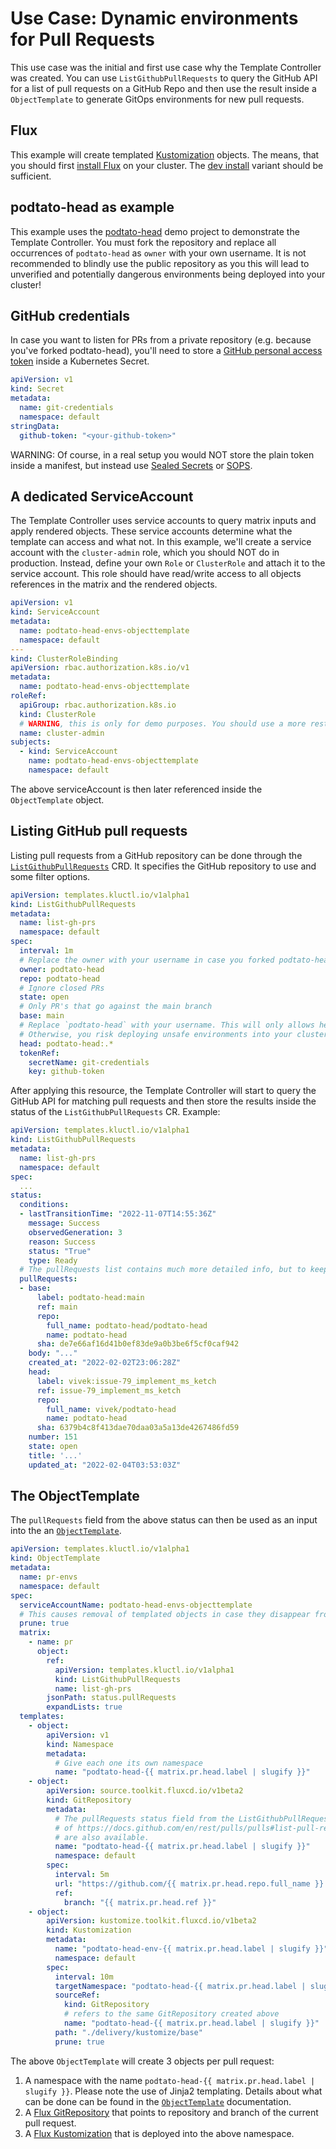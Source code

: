 # Use Case: Dynamic environments for Pull Requests

This use case was the initial and first use case why the Template Controller was created. You can use `ListGithubPullRequests`
to query the GitHub API for a list of pull requests on a GitHub Repo and then use the result inside a `ObjectTemplate`
to generate GitOps environments for new pull requests.

## Flux

This example will create templated [Kustomization](https://fluxcd.io/flux/components/kustomize/kustomization/)
objects. The means, that you should first [install Flux](https://fluxcd.io/flux/installation/) on your cluster. The
[dev install](https://fluxcd.io/flux/installation/#dev-install) variant should be sufficient.

## podtato-head as example

This example uses the [podtato-head](https://github.com/podtato-head/podtato-head) demo project to demonstrate the
Template Controller. You must fork the repository and replace all occurrences of `podtato-head` as `owner` with your
own username. It is not recommended to blindly use the public repository as you this will lead to unverified and
potentially dangerous environments being deployed into your cluster!

## GitHub credentials

In case you want to listen for PRs from a private repository (e.g. because you've forked podtato-head), you'll need to store a
[GitHub personal access token](https://docs.github.com/en/authentication/keeping-your-account-and-data-secure/creating-a-personal-access-token)
inside a Kubernetes Secret.

```yaml
apiVersion: v1
kind: Secret
metadata:
  name: git-credentials
  namespace: default
stringData:
  github-token: "<your-github-token>"
```

WARNING: Of course, in a real setup you would NOT store the plain token inside a manifest, but instead use
[Sealed Secrets](https://github.com/bitnami-labs/sealed-secrets) or [SOPS](https://github.com/mozilla/sops).

## A dedicated ServiceAccount

The Template Controller uses service accounts to query matrix inputs and apply rendered objects. These service accounts
determine what the template can access and what not. In this example, we'll create a service account with the
`cluster-admin` role, which you should NOT do in production. Instead, define your own `Role` or `ClusterRole` and
attach it to the service account. This role should have read/write access to all objects references in the matrix and
the rendered objects.

```yaml
apiVersion: v1
kind: ServiceAccount
metadata:
  name: podtato-head-envs-objecttemplate
  namespace: default
---
kind: ClusterRoleBinding
apiVersion: rbac.authorization.k8s.io/v1
metadata:
  name: podtato-head-envs-objecttemplate
roleRef:
  apiGroup: rbac.authorization.k8s.io
  kind: ClusterRole
  # WARNING, this is only for demo purposes. You should use a more restricted role for the ObjectTemplate
  name: cluster-admin
subjects:
  - kind: ServiceAccount
    name: podtato-head-envs-objecttemplate
    namespace: default
```

The above serviceAccount is then later referenced inside the `ObjectTemplate` object.

## Listing GitHub pull requests

Listing pull requests from a GitHub repository can be done through the
[`ListGithubPullRequests`](./spec/v1alpha1/listgithubpullrequests.md) CRD. It specifies the GitHub repository to use and
some filter options.

```yaml
apiVersion: templates.kluctl.io/v1alpha1
kind: ListGithubPullRequests
metadata:
  name: list-gh-prs
  namespace: default
spec:
  interval: 1m
  # Replace the owner with your username in case you forked podtato-head
  owner: podtato-head
  repo: podtato-head
  # Ignore closed PRs
  state: open
  # Only PR's that go against the main branch
  base: main
  # Replace `podtato-head` with your username. This will only allows heads from your own fork!
  # Otherwise, you risk deploying unsafe environments into your cluster!
  head: podtato-head:.*
  tokenRef:
    secretName: git-credentials
    key: github-token
```

After applying this resource, the Template Controller will start to query the GitHub API for matching pull requests and
then store the results inside the status of the `ListGithubPullRequests` CR. Example:

```yaml
apiVersion: templates.kluctl.io/v1alpha1
kind: ListGithubPullRequests
metadata:
  name: list-gh-prs
  namespace: default
spec:
  ...
status:
  conditions:
  - lastTransitionTime: "2022-11-07T14:55:36Z"
    message: Success
    observedGeneration: 3
    reason: Success
    status: "True"
    type: Ready
  # The pullRequests list contains much more detailed info, but to keep it short I've reduced verbosity here
  pullRequests:
  - base:
      label: podtato-head:main
      ref: main
      repo:
        full_name: podtato-head/podtato-head
        name: podtato-head
      sha: de7e66af16d41b0ef83de9a0b3be6f5cf0caf942
    body: "..."
    created_at: "2022-02-02T23:06:28Z"
    head:
      label: vivek:issue-79_implement_ms_ketch
      ref: issue-79_implement_ms_ketch
      repo:
        full_name: vivek/podtato-head
        name: podtato-head
      sha: 6379b4c8f413dae70daa03a5a13de4267486fd59
    number: 151
    state: open
    title: '...'
    updated_at: "2022-02-04T03:53:03Z"
```

## The ObjectTemplate

The `pullRequests` field from the above status can then be used as an input into the an
[`ObjectTemplate`](./spec/v1alpha1/objecttemplate.md).

```yaml
apiVersion: templates.kluctl.io/v1alpha1
kind: ObjectTemplate
metadata:
  name: pr-envs
  namespace: default
spec:
  serviceAccountName: podtato-head-envs-objecttemplate
  # This causes removal of templated objects in case they disappear from the rendered list of objects
  prune: true
  matrix:
    - name: pr
      object:
        ref:
          apiVersion: templates.kluctl.io/v1alpha1
          kind: ListGithubPullRequests
          name: list-gh-prs
        jsonPath: status.pullRequests
        expandLists: true
  templates:
    - object:
        apiVersion: v1
        kind: Namespace
        metadata:
          # Give each one its own namespace
          name: "podtato-head-{{ matrix.pr.head.label | slugify }}"
    - object:
        apiVersion: source.toolkit.fluxcd.io/v1beta2
        kind: GitRepository
        metadata:
          # The pullRequests status field from the ListGithubPullRequests is a reduced form of the REST API result
          # of https://docs.github.com/en/rest/pulls/pulls#list-pull-requests, meaning that fields like `head` and `base`
          # are also available.
          name: "podtato-head-{{ matrix.pr.head.label | slugify }}"
          namespace: default
        spec:
          interval: 5m
          url: "https://github.com/{{ matrix.pr.head.repo.full_name }}.git"
          ref:
            branch: "{{ matrix.pr.head.ref }}"
    - object:
        apiVersion: kustomize.toolkit.fluxcd.io/v1beta2
        kind: Kustomization
        metadata:
          name: "podtato-head-env-{{ matrix.pr.head.label | slugify }}"
          namespace: default
        spec:
          interval: 10m
          targetNamespace: "podtato-head-{{ matrix.pr.head.label | slugify }}"
          sourceRef:
            kind: GitRepository
            # refers to the same GitRepository created above
            name: "podtato-head-{{ matrix.pr.head.label | slugify }}"
          path: "./delivery/kustomize/base"
          prune: true
```

The above `ObjectTemplate` will create 3 objects per pull request:
1. A namespace with the name `podtato-head-{{ matrix.pr.head.label | slugify }}`. Please note the use of 
Jinja2 templating. Details about what can be done can be found in the
[`ObjectTemplate`](./spec/v1alpha1/objecttemplate.md) documentation.
2. A [Flux GitRepository](https://fluxcd.io/flux/components/source/gitrepositories/) that points to repository
and branch of the current pull request.
3. A [Flux Kustomization](https://fluxcd.io/flux/components/kustomize/kustomization/) that is deployed into
the above namespace.
